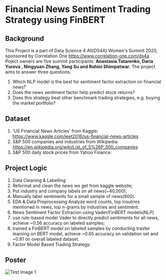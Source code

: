 
# Financial News Sentiment Trading Strategy using FinBERT
## Background
This Project is a part of Data Science 4 All(DS4A) Women's Summit 2020, sponsored by Correlation One https://www.correlation-one.com/ds4a . Poject owners are five summit participants: __Anastasia Tatarenko, Daria Yurova , Ningyuan Zhang, Yang Su and Rohini Shimpatwar__.
The project aims to answer three questions: 
1. Which NLP model is the best for sentiment factor extraction on financial news? 
2. Does the news sentiment factor help predict stock returns? 
3. Does this strategy beat other benchmark trading strategies, e.g. buying the market portfolio?

## Dataset
1. ‘US Financial News Articles’ from Kaggle: https://www.kaggle.com/jeet2016/us-financial-news-articles
2. S&P 500 companies and industries from Wikipedia: https://en.wikipedia.org/wiki/List_of_S%26P_500_companies
3. S&P 500 daily stock prices from Yahoo Finance:

## Project Logic

1. Data Cleaning & Labelling 
  1. Reformat and clean the news we get from kaggle website; 
  2. Put industry and company labels on all news(~40,000);
  3. Manually label sentiments for a small sample of news(800). 
2. EDA & Data Preprocessing 
   Analyze word counts, top insutries mentioned in news, top n-grams by industries and sentiment.
3. News Sentiment Factor Extracion using Vader/FinBERT models(NLP)
  1. use rule-based model Vader to directly predict sentiments for all news, achieve ~0.56 accuracy on labeled samples;
  2. trained a FinBERT model on labeled samples by conducting trasfer learning on BERT model, achieve ~0.65 accuracy on validation set and ~0.81 on overall labeled dataset.
4. Factor Model Based Trading Strategy:

## Poster
![Test Image 1](https://github.com/rohinishimpatwar/The-NLP-News-Sentiment-Trading-Strategy/blob/master/Images/DS4A_NLP_POSTER.png)
